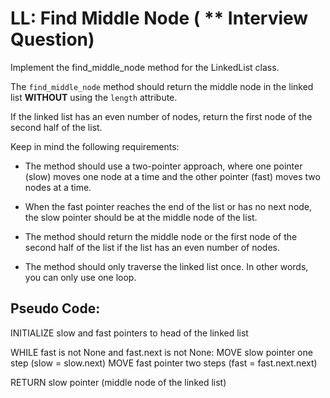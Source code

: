 # LL: Find Middle Node ( \*\* Interview Question)

Implement the find_middle_node method for the LinkedList class.

The `find_middle_node` method should return the middle node in the linked list **WITHOUT** using the `length` attribute.

If the linked list has an even number of nodes, return the first node of the second half of the list.

Keep in mind the following requirements:

- The method should use a two-pointer approach, where one pointer (slow) moves one node at a time and the other pointer (fast) moves two nodes at a time.

- When the fast pointer reaches the end of the list or has no next node, the slow pointer should be at the middle node of the list.

- The method should return the middle node or the first node of the second half of the list if the list has an even number of nodes.

- The method should only traverse the linked list once. In other words, you can only use one loop.

## Pseudo Code:

INITIALIZE slow and fast pointers to head of the linked list

WHILE fast is not None and fast.next is not None: MOVE slow pointer one step (slow = slow.next) MOVE fast pointer two steps (fast = fast.next.next)

RETURN slow pointer (middle node of the linked list)

